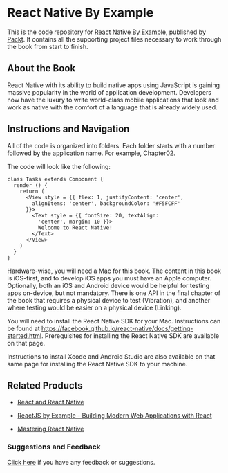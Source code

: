# React Native By Example
This is the code repository for [React Native By Example](https://www.packtpub.com/application-development/react-native-example?utm_source=github&utm_medium=repository&utm_campaign=9781786464750), published by [Packt](https://www.packtpub.com/?utm_source=github). It contains all the supporting project files necessary to work through the book from start to finish.
## About the Book
React Native with its ability to build native apps using JavaScript is gaining massive popularity in the world of application development. Developers now have the luxury to write world-class mobile applications that look and work as native with the comfort of a language that is already widely used.
## Instructions and Navigation
All of the code is organized into folders. Each folder starts with a number followed by the application name. For example, Chapter02.



The code will look like the following:
```
class Tasks extends Component { 
  render () { 
    return ( 
      <View style = {{ flex: 1, justifyContent: 'center',  
        alignItems: 'center', backgroundColor: '#F5FCFF'  
      }}> 
        <Text style = {{ fontSize: 20, textAlign:  
          'center', margin: 10 }}> 
          Welcome to React Native! 
        </Text> 
      </View> 
    ) 
  } 
}
```

Hardware-wise, you will need a Mac for this book. The content in this book is iOS-first, and to develop iOS apps you must have an Apple computer. Optionally, both an iOS and Android device would be helpful for testing apps on-device, but not mandatory. There is one API in the final chapter of the book that requires a physical device to test (Vibration), and another where testing would be easier on a physical device (Linking).

You will need to install the React Native SDK for your Mac. Instructions can be found at https://facebook.github.io/react-native/docs/getting-started.html. Prerequisites for installing the React Native SDK are available on that page.

Instructions to install Xcode and Android Studio are also available on that same page for installing the React Native SDK to your machine.

## Related Products
* [React and React Native](https://www.packtpub.com/web-development/react-and-react-native?utm_source=github&utm_medium=repository&utm_campaign=9781786465658)

* [ReactJS by Example - Building Modern Web Applications with React](https://www.packtpub.com/web-development/reactjs-example-building-modern-web-applications-react?utm_source=github&utm_medium=repository&utm_campaign=9781785289644)

* [Mastering React Native](https://www.packtpub.com/web-development/mastering-react-native?utm_source=github&utm_medium=repository&utm_campaign=9781785885785)

### Suggestions and Feedback
[Click here](https://docs.google.com/forms/d/e/1FAIpQLSe5qwunkGf6PUvzPirPDtuy1Du5Rlzew23UBp2S-P3wB-GcwQ/viewform) if you have any feedback or suggestions.
